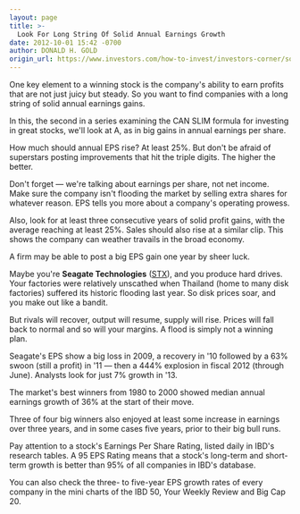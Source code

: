 ```yaml
---
layout: page
title: >-
  Look For Long String Of Solid Annual Earnings Growth
date: 2012-10-01 15:42 -0700
author: DONALD H. GOLD
origin_url: https://www.investors.com/how-to-invest/investors-corner/solid-annual-earnings-growth-is-crucial/
---
```


One key element to a winning stock is the company's ability to earn profits that are not just juicy but steady. So you want to find companies with a long string of solid annual earnings gains.

In this, the second in a series examining the CAN SLIM formula for investing in great stocks, we'll look at A, as in big gains in annual earnings per share.

How much should annual EPS rise? At least 25%. But don't be afraid of superstars posting improvements that hit the triple digits. The higher the better.

Don't forget — we're talking about earnings per share, not net income. Make sure the company isn't flooding the market by selling extra shares for whatever reason. EPS tells you more about a company's operating prowess.

Also, look for at least three consecutive years of solid profit gains, with the average reaching at least 25%. Sales should also rise at a similar clip. This shows the company can weather travails in the broad economy.

A firm may be able to post a big EPS gain one year by sheer luck.

Maybe you're **Seagate Technologies** ([STX](https://research.investors.com/quote.aspx?symbol=STX)), and you produce hard drives. Your factories were relatively unscathed when Thailand (home to many disk factories) suffered its historic flooding last year. So disk prices soar, and you make out like a bandit.

But rivals will recover, output will resume, supply will rise. Prices will fall back to normal and so will your margins. A flood is simply not a winning plan.

Seagate's EPS show a big loss in 2009, a recovery in '10 followed by a 63% swoon (still a profit) in '11 — then a 444% explosion in fiscal 2012 (through June). Analysts look for just 7% growth in '13.

The market's best winners from 1980 to 2000 showed median annual earnings growth of 36% at the start of their move.

Three of four big winners also enjoyed at least some increase in earnings over three years, and in some cases five years, prior to their big bull runs.

Pay attention to a stock's Earnings Per Share Rating, listed daily in IBD's research tables. A 95 EPS Rating means that a stock's long-term and short-term growth is better than 95% of all companies in IBD's database.

You can also check the three- to five-year EPS growth rates of every company in the mini charts of the IBD 50, Your Weekly Review and Big Cap 20.
